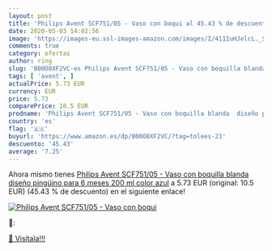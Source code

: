 ```yaml
---
layout: post
title: 'Philips Avent SCF751/05 - Vaso con boqui al 45.43 % de descuento'
date: 2020-05-03 14:02:56
image: 'https://images-eu.ssl-images-amazon.com/images/I/411IuHJelcL._SL200_.jpg'
comments: true
category: ofertas
author: ring
slug: 'B00O8XF2VC-es Philips Avent SCF751/05 - Vaso con boquilla blanda diseño...'
tags: [ 'avent', ]
actualPrice: 5.73 EUR
currency: EUR
price: 5.73
comparePrice: 10.5 EUR
prodname: 'Philips Avent SCF751/05 - Vaso con boquilla blanda  diseño pingüino  para 6 meses  200 ml  color azul'
country: 'es'
flag: '🇪🇸'
buyurl: 'https://www.amazon.es/dp/B00O8XF2VC/?tag=tolees-21'
descuento: '45.43'
average: '7.25'
---
```


Ahora mismo tienes [Philips Avent SCF751/05 - Vaso con boquilla blanda  diseño pingüino  para 6 meses  200 ml  color azul](https://www.amazon.es/dp/B00O8XF2VC/?tag=tolees-21) a 5.73 EUR (original: 10.5 EUR) (45.43 %  de descuento) en el siguiente enlace!

[![Philips Avent SCF751/05 - Vaso con boqui](https://images-eu.ssl-images-amazon.com/images/I/411IuHJelcL._SL200_.jpg)](https://www.amazon.es/dp/B00O8XF2VC/?tag=tolees-21)

🔎:


[🛒 Visítala!!!](https://www.amazon.es/dp/B00O8XF2VC/?tag=tolees-21)
